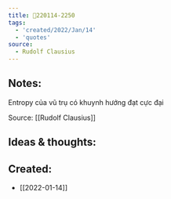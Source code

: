 ```yaml
---
title: 💬220114-2250
tags:
  - 'created/2022/Jan/14'
  - 'quotes'
source:
  - Rudolf Clausius
---
```


## Notes:
Entropy của vũ trụ có khuynh hướng đạt cực đại

Source: [[Rudolf Clausius]]

## Ideas & thoughts:
## Created:
- [[2022-01-14]]
